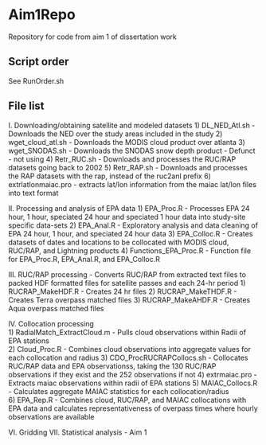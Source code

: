# Aim1Repo
Repository for code from aim 1 of dissertation work

## Script order
See RunOrder.sh

## File list

I. Downloading/obtaining satellite and modeled datasets
	1) DL_NED_Atl.sh - Downloads the NED over the study areas included in the study
	2) wget_cloud_atl.sh - Downloads the MODIS cloud product over atlanta
	3) wget_SNODAS.sh - Downloads the SNODAS snow depth product - Defunct - not using
	4) Retr_RUC.sh - Downloads and processes the RUC/RAP datasets going back to 2002
	5) Retr_RAP.sh - Downloads and processes the RAP datasets with the rap, instead of the ruc2anl prefix
	6) extrlatlonmaiac.pro - extracts lat/lon information from the maiac lat/lon files into text format

II. Processing and analysis of EPA data
	1) EPA_Proc.R - Processes EPA 24 hour, 1 hour, speciated 24 hour and speciated 1 hour data into study-site specific data-sets 
	2) EPA_Anal.R - Exploratory analysis and data cleaning of EPA 24 hour, 1 hour, and speciated 24 hour data
	3) EPA_Colloc.R - Creates datasets of dates and locations to be collocated with MODIS cloud, RUC/RAP, and Lightning products
	4) Functions_EPA_Proc.R - Function file for EPA_Proc.R, EPA_Anal.R, and EPA_Colloc.R

III. RUC/RAP processing - Converts RUC/RAP from extracted text files to packed HDF formatted files for satellite passes and each 24-hr period
	1) RUCRAP_MakeHDF.R - Creates 24 hr files
	2) RUCRAP_MakeTHDF.R - Creates Terra overpass matched files
	3) RUCRAP_MakeAHDF.R - Creates Aqua overpass matched files

IV. Collocation processing	
	1) RadialMatch_ExtractCloud.m - Pulls cloud observations within Radii of EPA stations   
	2) Cloud_Proc.R - Combines cloud observations into aggregate values for each collocation and radius
	3) CDO_ProcRUCRAPCollocs.sh - Collocates RUC/RAP data and EPA observationss, taking the 130 RUC/RAP observations if they exist and the 252 observations if not
	4) extrmaiac.pro - Extracts maiac observations within radii of EPA stations
	5) MAIAC_Collocs.R - Calculates aggregate MAIAC statistics for each collocation/radius	
	6) EPA_Rep.R - Combines cloud, RUC/RAP, and MAIAC collocations with EPA data and calculates representativeness of overpass times where hourly observations are available

VI. Gridding
VII. Statistical analysis - Aim 1

